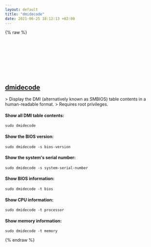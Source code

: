 ```yaml
---
layout: default
title: "dmidecode"
date: 2021-06-25 18:12:13 +02:00
---
```

{% raw %}
<h2 id="dmidecode">
  <a href="/en/linux/dmidecode.html">dmidecode</a> <a href="#dmidecode"><svg class="icon">
    <use href="/assets/images/unicode_sprite.svg#link" />
  </svg></a>
</h2>
> Display the DMI (alternatively known as SMBIOS) table contents in a human-readable format.
> Requires root privileges.

#### Show all DMI table contents:
```shell
sudo dmidecode
```
#### Show the BIOS version:
```shell
sudo dmidecode -s bios-version
```
#### Show the system's serial number:
```shell
sudo dmidecode -s system-serial-number
```
#### Show BIOS information:
```shell
sudo dmidecode -t bios
```
#### Show CPU information:
```shell
sudo dmidecode -t processor
```
#### Show memory information:
```shell
sudo dmidecode -t memory
```
{% endraw %}